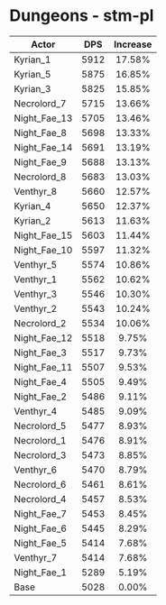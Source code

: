 # Dungeons - stm-pl
| Actor | DPS | Increase |
|---|:---:|:---:|
|Kyrian_1|5912|17.58%|
|Kyrian_5|5875|16.85%|
|Kyrian_3|5825|15.85%|
|Necrolord_7|5715|13.66%|
|Night_Fae_13|5705|13.46%|
|Night_Fae_8|5698|13.33%|
|Night_Fae_14|5691|13.19%|
|Night_Fae_9|5688|13.13%|
|Necrolord_8|5683|13.03%|
|Venthyr_8|5660|12.57%|
|Kyrian_4|5650|12.37%|
|Kyrian_2|5613|11.63%|
|Night_Fae_15|5603|11.44%|
|Night_Fae_10|5597|11.32%|
|Venthyr_5|5574|10.86%|
|Venthyr_1|5562|10.62%|
|Venthyr_3|5546|10.30%|
|Venthyr_2|5543|10.24%|
|Necrolord_2|5534|10.06%|
|Night_Fae_12|5518|9.75%|
|Night_Fae_3|5517|9.73%|
|Night_Fae_11|5507|9.53%|
|Night_Fae_4|5505|9.49%|
|Night_Fae_2|5486|9.11%|
|Venthyr_4|5485|9.09%|
|Necrolord_5|5477|8.93%|
|Necrolord_1|5476|8.91%|
|Necrolord_3|5473|8.85%|
|Venthyr_6|5470|8.79%|
|Necrolord_6|5461|8.61%|
|Necrolord_4|5457|8.53%|
|Night_Fae_7|5453|8.45%|
|Night_Fae_6|5445|8.29%|
|Night_Fae_5|5414|7.68%|
|Venthyr_7|5414|7.68%|
|Night_Fae_1|5289|5.19%|
|Base|5028|0.00%|

